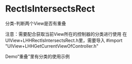 # RectIsIntersectsRect

分类-判断两个View是否有重叠

注意：需要配合获取当前View所在的控制器的分类进行使用
在UIView+LHHRectIsIntersectsRect.h里，需要导入 #import "UIView+LHHGetCurrentViewOfController.h"

Demo“重叠”里有分类的使用示例
